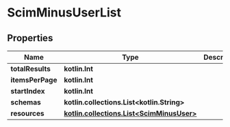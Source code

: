 
# ScimMinusUserList

## Properties
Name | Type | Description | Notes
------------ | ------------- | ------------- | -------------
**totalResults** | **kotlin.Int** |  |  [optional]
**itemsPerPage** | **kotlin.Int** |  |  [optional]
**startIndex** | **kotlin.Int** |  |  [optional]
**schemas** | **kotlin.collections.List&lt;kotlin.String&gt;** |  |  [optional]
**resources** | [**kotlin.collections.List&lt;ScimMinusUser&gt;**](ScimMinusUser.md) |  |  [optional]



